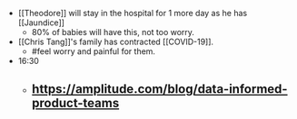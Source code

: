 - [[Theodore]] will stay in the hospital for 1 more day as he has [[Jaundice]]
    - 80% of babies will have this, not too worry.
- [[Chris Tang]]'s family has contracted [[COVID-19]].
    - #feel worry and painful for them.
- 16:30
    - https://amplitude.com/blog/data-informed-product-teams
        - 
